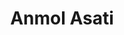 ---
layout: page
title: Anmol Asati
position: M.Tech AI
description:   My research interests include Cross-modal learning, Fake News Detection.
joining: Aug 2021 - Present
mail: anmolasati@iisc.ac.in
img: /assets/img/students/anmol.png
importance: 7
category: current
redirect: https://in.linkedin.com/in/anmol-asati-78805a131?trk=public_profile_browsemap_profile-result-card_result-card_full-click
address: #C-320, Dept of  Electrical Engineering, IISc, Bangalore
scholar: #https://scholar.google.com/citations?user=xtgxW9gAAAAJ&hl=en
orcid: #https://orcid.org/0000-0002-9068-7023
linkedin: https://in.linkedin.com/in/anmol-asati-78805a131?trk=public_profile_browsemap_profile-result-card_result-card_full-click
github: #https://github.com/JAYATEJAK
twitter: #https://mobile.twitter.com/jayateja_kalla
youtube: #https://www.youtube.com/@jayatejakalla5190
webpage: #https://www.linkedin.com/mwlite/in/jaya-teja-713218126
---